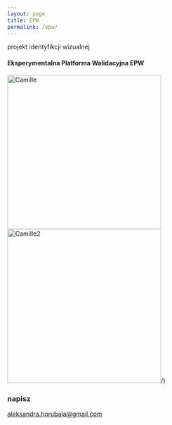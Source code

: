 ```yaml
---
layout: page
title: EPW
permalink: /epw/
---
```


projekt identyfikcji wizualnej

#### Eksperymentalna Platforma Walidacyjna EPW

<img src="{{ site.baseurl }}/images/camille.gif" onclick="toggle()" alt="Camille" style="width: 350px;"/>
<img src="{{ site.baseurl }}/images/camille2.gif" alt="Camille2" style="width: 350px;"/>/)

### napisz

[aleksandra.horubala@gmail.com](mailto:aleksandra.horubala@gmail.com)
